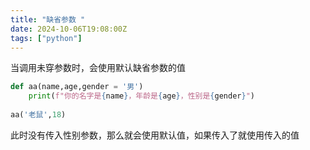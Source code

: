 ```yaml
---
title: "缺省参数 "
date: 2024-10-06T19:08:00Z
tags: ["python"]
---
```

当调用未穿参数时，会使用默认缺省参数的值
```python
def aa(name,age,gender = '男')
	print(f"你的名字是{name}，年龄是{age}，性别是{gender}")
	
aa('老鼠',18)
```	
此时没有传入性别参数，那么就会使用默认值，如果传入了就使用传入的值